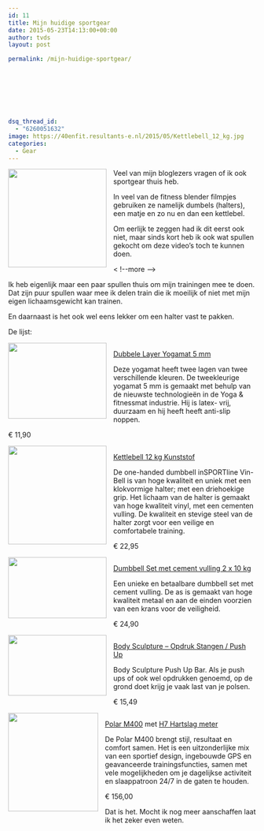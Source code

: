 ```yaml
---
id: 11
title: Mijn huidige sportgear
date: 2015-05-23T14:13:00+00:00
author: tvds
layout: post

permalink: /mijn-huidige-sportgear/








dsq_thread_id:
  - "6260051632"
image: https://40enfit.resultants-e.nl/2015/05/Kettlebell_12_kg.jpg
categories:
  - Gear
---
```

<div class="separator" style="clear: both; text-align: center;">
  <a href="https://sportbay.nl/static/files/22/95/2295/Kettlebell_12_kg.jpg" imageanchor="1" style="clear: left; float: left; margin-bottom: 1em; margin-right: 1em;"><img border="0" height="200" src="https://sportbay.nl/static/files/22/95/2295/Kettlebell_12_kg.jpg" width="200" /></a>
</div>

Veel van mijn bloglezers vragen of ik ook sportgear thuis heb.

In veel van de fitness blender filmpjes gebruiken ze namelijk dumbels (halters), een matje en zo nu en dan een kettlebel.

Om eerlijk te zeggen had ik dit eerst ook niet, maar sinds kort heb ik ook wat spullen gekocht om deze video&#8217;s toch te kunnen doen.

< !--more -->

Ik heb eigenlijk maar een paar spullen thuis om mijn trainingen mee te doen. Dat zijn puur spullen waar mee ik delen train die ik moeilijk of niet met mijn eigen lichaamsgewicht kan trainen.

En daarnaast is het ook wel eens lekker om een halter vast te pakken.

De lijst:

<div class="separator" style="clear: both; text-align: center;">
  <a href="https://sportbay.nl/static/files/29/29/2929/Yogamat-Two-toned_inner.jpg" imageanchor="1" style="clear: left; float: left; margin-bottom: 1em; margin-right: 1em;"><img border="0" height="154" src="https://sportbay.nl/static/files/29/29/2929/Yogamat-Two-toned_inner.jpg" width="200" /></a>
</div>

<a href="http://www.sportbay.nl/home/affiliate/?tt=5501_12_216549_&r=https%3A%2F%2Fsportbay.nl%2Fnl%2Fpr%2FDubbele-Layer-yogamat-5-mm%2F965" target="_blank">Dubbele Layer Yogamat 5 mm</a>

Deze yogamat heeft twee lagen van twee verschillende kleuren. De tweekleurige yogamat 5 mm is gemaakt met behulp van de nieuwste technologieën in de Yoga & fitnessmat industrie. Hij is latex- vrij, duurzaam en hij heeft heeft anti-slip noppen.

€ 11,90



<div class="separator" style="clear: both; text-align: center;">
  <a href="https://sportbay.nl/static/files/22/95/2295/Kettlebell_12_kg_inner.jpg" imageanchor="1" style="clear: left; float: left; margin-bottom: 1em; margin-right: 1em;"><img border="0" height="200" src="https://sportbay.nl/static/files/22/95/2295/Kettlebell_12_kg_inner.jpg" width="200" /></a>
</div>

<a href="http://www.sportbay.nl/home/affiliate/?tt=5501_12_216549_&r=https%3A%2F%2Fsportbay.nl%2Fnl%2Fpr%2FKettlebell-12-kg-Kunststof-kopen%2F819" rel="nofollow" target="_blank">Kettlebell 12 kg Kunststof</a>

De one-handed dumbbell inSPORTline Vin-Bell is van hoge kwaliteit en uniek met een klokvormige halter; met een driehoekige grip. Het lichaam van de halter is gemaakt van hoge kwaliteit vinyl, met een cementen vulling. De kwaliteit en stevige steel van de halter zorgt voor een veilige en comfortabele training.

€ 22,95



<div class="separator" style="clear: both; text-align: center;">
  <a href="https://sportbay.nl/static/files/6/13/613/Dumbbell_Set_met_cement_vulling_2_x_10_kg_inner.jpg" imageanchor="1" style="clear: left; float: left; margin-bottom: 1em; margin-right: 1em;"><img border="0" height="124" src="https://sportbay.nl/static/files/6/13/613/Dumbbell_Set_met_cement_vulling_2_x_10_kg_inner.jpg" width="200" /></a>
</div>

<a href="http://www.sportbay.nl/home/affiliate/?tt=5501_12_216549_&r=https%3A%2F%2Fsportbay.nl%2Fnl%2Fpr%2FDumbbell-Set-met-cement-vulling-2-x-10-kg%2F458" rel="nofollow" target="_blank">Dumbbell Set met cement vulling 2 x 10 kg</a>

Een unieke en betaalbare dumbbell set met cement vulling. De as is gemaakt van hoge kwaliteit metaal en aan de einden voorzien van een krans voor de veiligheid.

€ 24,90



<div class="separator" style="clear: both; text-align: center;">
  <a href="http://s.s-bol.com/imgbase0/imagebase3/large/FC/7/1/9/1/9200000028301917.jpg" imageanchor="1" style="clear: left; float: left; margin-bottom: 1em; margin-right: 1em;"><img border="0" src="http://s.s-bol.com/imgbase0/imagebase3/large/FC/7/1/9/1/9200000028301917.jpg" height="123" width="200" /></a>
</div>

<a href="https://partnerprogramma.bol.com/click/click?p=1&t=url&s=34999&f=TXL&url=http%3A%2F%2Fwww.bol.com%2Fnl%2Fp%2Fbody-sculpture-opdruk-stangen-push-up-zwart-grijs%2F9200000028301917%2F&name=veertigenfit" rel="nofollow" target="_blank">Body Sculpture &#8211; Opdruk Stangen / Push Up</a>

Body Sculpture Push Up Bar. Als je push ups of ook wel opdrukken genoemd, op de grond doet krijg je vaak last van je polsen.

€ 15,49

<div class="separator" style="clear: both; text-align: center;">
  <a href="http://www.athleteshop.nl/media/catalog/product/cache/68/image/1200x/040ec09b1e35df139433887a97daa66f/m/4/m400black2_3.png" imageanchor="1" style="clear: left; float: left; margin-bottom: 1em; margin-right: 1em;"><img border="0" src="http://www.athleteshop.nl/media/catalog/product/cache/68/image/1200x/040ec09b1e35df139433887a97daa66f/m/4/m400black2_3.png" height="200" width="183" /></a>
</div>

<a href="http://www.athleteshop.nl/ext/?tt=18163_13_216549_veertigenfit&r=http%3A%2F%2Fwww.athleteshop.nl%2Fpolar-m400-gps-sporthorloge-zonder-hartslagsensor-zwart" rel="nofollow" target="_blank">Polar M400</a> met <a href="http://www.athleteshop.nl/ext/?tt=18163_13_216549_veertigenfit&r=http%3A%2F%2Fwww.athleteshop.nl%2Fpolar-h7-hartslagsensor-zwart" rel="nofollow" target="_blank">H7 Hartslag meter</a>

De Polar M400 brengt stijl, resultaat en comfort samen. Het is een uitzonderlijke mix van een sportief design, ingebouwde GPS en geavanceerde trainingsfuncties, samen met vele mogelijkheden om je dagelijkse activiteit en slaappatroon 24/7 in de gaten te houden.

€ 156,00

Dat is het. Mocht ik nog meer aanschaffen laat ik het zeker even weten.